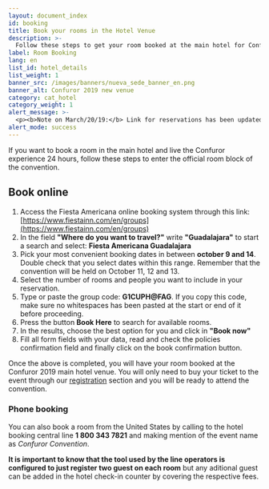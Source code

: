 ```yaml
---
layout: document_index
id: booking
title: Book your rooms in the Hotel Venue
description: >-
  Follow these steps to get your room booked at the main hotel for Confuror 2019.
label: Room Booking
lang: en
list_id: hotel_details
list_weight: 1
banner_src: /images/banners/nueva_sede_banner_en.png
banner_alt: Confuror 2019 new venue
category: cat_hotel
category_weight: 1
alert_message: >-
  <p><b>Note on March/20/19:</b> Link for reservations has been updated by the hotel online platform managment, this page is up to date with the new link; all instructions are current and should work properly.</p>
alert_mode: success
---
```


If you want to book a room in the main hotel and live the Confuror experience 24 hours, follow these steps to enter the official room block of the convention.

## Book online

1. Access the Fiesta Americana online booking system through this link: [https://www.fiestainn.com/en/groups](https://www.fiestainn.com/en/groups)
2. In the field **"Where do you want to travel?"** write **"Guadalajara"** to start a search and select: **Fiesta Americana Guadalajara**
3. Pick your most convenient booking dates in between **october 9 and 14**. Double check that you select dates within this range. Remember that the convention will be held on October 11, 12 and 13.
4. Select the number of rooms and people you want to include in your reservation.
5. Type or paste the group code: **G1CUPH@FAG**. If you copy this code, make sure no whitespaces has been pasted at the start or end of it before proceeding.
6. Press the button **Book Here** to search for available rooms.
7. In the results, choose the best option for you and click in **"Book now"**
8. Fill all form fields with your data, read and check the policies confirmation field and finally click on the book confirmation button.

Once the above is completed, you will have your room booked at the Confuror 2019 main hotel venue. You will only need to buy your ticket to the event through our [registration](/en/registration) section and you will be ready to attend the convention.

### Phone booking

You can also book a room from the United States by calling to the hotel booking central line **1 800 343 7821** and making mention of the event name as *Confuror Convention*.

**It is important to know that the tool used by the line operators is configured to just register two guest on each room** but any aditional guest can be added in the hotel check-in counter by covering the respective fees.